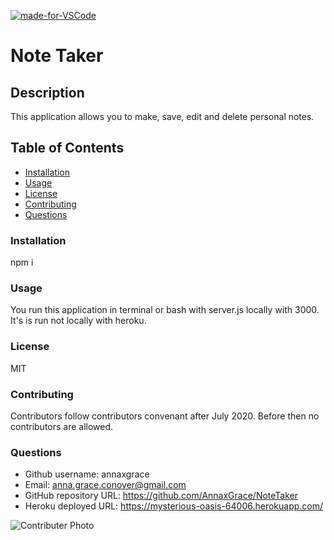 [![made-for-VSCode](https://img.shields.io/badge/Made%20for-VSCode-1f425f.svg)](https://code.visualstudio.com/)
# Note Taker
## Description
This application allows you to make, save, edit and delete personal notes.
## Table of Contents
* [Installation](#installation)
* [Usage](#usage)
* [License](#license)
* [Contributing](#contributing)
* [Questions](#questions)
### Installation
npm i
### Usage
You run this application in terminal or bash with server.js locally with 3000. It's is run not locally with heroku.
### License
MIT
### Contributing
Contributors follow contributors convenant after July 2020. Before then no contributors are allowed.
### Questions
* Github username: annaxgrace
* Email: anna.grace.conover@gmail.com
* GitHub repository URL: https://github.com/AnnaxGrace/NoteTaker
* Heroku deployed URL: https://mysterious-oasis-64006.herokuapp.com/


<img src="https://avatars2.githubusercontent.com/u/61895571?s=460&u=51c1a5027c2ee815104a12b2aded2bcf51b2c6b7&v=4"
     alt="Contributer Photo"
     style="float: left; margin-right: 10px;" />
    